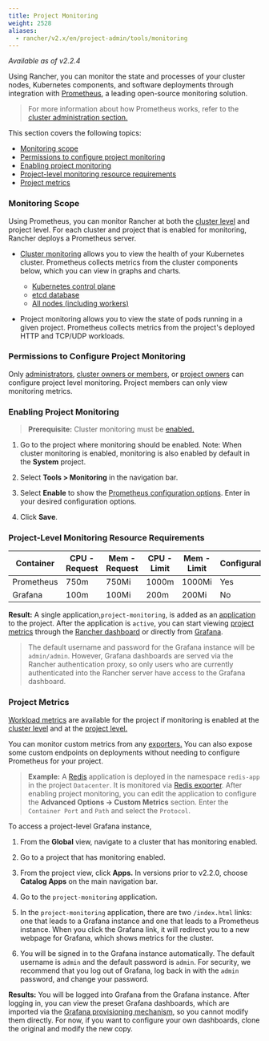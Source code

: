 ```yaml
---
title: Project Monitoring
weight: 2528
aliases:
  - rancher/v2.x/en/project-admin/tools/monitoring
---
```


_Available as of v2.2.4_

Using Rancher, you can monitor the state and processes of your cluster nodes, Kubernetes components, and software deployments through integration with [Prometheus](https://prometheus.io/), a leading open-source monitoring solution.

> For more information about how Prometheus works, refer to the [cluster administration section.]({{<baseurl>}}/rancher/v2.x/en/cluster-admin/tools/monitoring/#about-prometheus)

This section covers the following topics:

- [Monitoring scope](#monitoring-scope)
- [Permissions to configure project monitoring](#permissions-to-configure-project-monitoring)
- [Enabling project monitoring](#enabling-project-monitoring)
- [Project-level monitoring resource requirements](#project-level-monitoring-resource-requirements)
- [Project metrics](#project-metrics)

### Monitoring Scope

Using Prometheus, you can monitor Rancher at both the [cluster level]({{<baseurl>}}/rancher/v2.x/en/cluster-admin/tools/monitoring/) and project level. For each cluster and project that is enabled for monitoring, Rancher deploys a Prometheus server.

- [Cluster monitoring]({{<baseurl>}}/rancher/v2.x/en/cluster-admin/tools/monitoring/) allows you to view the health of your Kubernetes cluster. Prometheus collects metrics from the cluster components below, which you can view in graphs and charts.

    - [Kubernetes control plane]({{<baseurl>}}/rancher/v2.x/en/cluster-admin/tools/monitoring/cluster-metrics/#kubernetes-components-metrics)
    - [etcd database]({{<baseurl>}}/rancher/v2.x/en/cluster-admin/tools/monitoring/cluster-metrics/#etcd-metrics)
    - [All nodes (including workers)]({{<baseurl>}}/rancher/v2.x/en/cluster-admin/tools/monitoring/cluster-metrics/#cluster-metrics)

- Project monitoring allows you to view the state of pods running in a given project. Prometheus collects metrics from the project's deployed HTTP and TCP/UDP workloads.

### Permissions to Configure Project Monitoring

Only [administrators]({{<baseurl>}}/rancher/v2.x/en/admin-settings/rbac/global-permissions/), [cluster owners or members]({{<baseurl>}}/rancher/v2.x/en/admin-settings/rbac/cluster-project-roles/#cluster-roles), or [project owners]({{<baseurl>}}/rancher/v2.x/en/admin-settings/rbac/cluster-project-roles/#project-roles) can configure project level monitoring. Project members can only view monitoring metrics.

### Enabling Project Monitoring

> **Prerequisite:** Cluster monitoring must be [enabled.]({{<baseurl>}}/rancher/v2.x/en/cluster-admin/tools/monitoring/)

1. Go to the project where monitoring should be enabled. Note: When cluster monitoring is enabled, monitoring is also enabled by default in the **System** project.

1. Select **Tools > Monitoring** in the navigation bar.

1. Select **Enable** to show the [Prometheus configuration options]({{<baseurl>}}/rancher/v2.x/en/cluster-admin/tools/monitoring/prometheus/). Enter in your desired configuration options.

1. Click **Save**.

### Project-Level Monitoring Resource Requirements

Container| CPU - Request | Mem - Request | CPU - Limit | Mem - Limit | Configurable
---------|---------------|---------------|-------------|-------------|-------------
Prometheus|750m| 750Mi | 1000m | 1000Mi | Yes
Grafana | 100m | 100Mi | 200m | 200Mi | No


**Result:** A single application,`project-monitoring`, is added as an [application]({{<baseurl>}}/rancher/v2.x/en/catalog/apps/) to the project. After the application is `active`, you can start viewing [project metrics](#project-metrics) through the [Rancher dashboard]({{<baseurl>}}/rancher/v2.x/en/cluster-admin/tools/monitoring/#rancher-dashboard) or directly from [Grafana]({{<baseurl>}}/rancher/v2.x/en/cluster-admin/tools/monitoring/#grafana).

> The default username and password for the Grafana instance will be `admin/admin`. However, Grafana dashboards are served via the Rancher authentication proxy, so only users who are currently authenticated into the Rancher server have access to the Grafana dashboard.

### Project Metrics

[Workload metrics]({{<baseurl>}}/rancher/v2.x/en/cluster-admin/tools/monitoring/cluster-metrics/#workload-metrics) are available for the project if monitoring is enabled at the [cluster level]({{<baseurl>}}/rancher/v2.x/en/cluster-admin/tools/monitoring/) and at the [project level.](#enabling-project-monitoring)

You can monitor custom metrics from any [exporters.](https://prometheus.io/docs/instrumenting/exporters/) You can also expose some custom endpoints on deployments without needing to configure Prometheus for your project.

> **Example:**
> A [Redis](https://redis.io/) application is deployed in the namespace `redis-app` in the project `Datacenter`. It is monitored via [Redis exporter](https://github.com/oliver006/redis_exporter). After enabling project monitoring, you can edit the application to configure the <b>Advanced Options -> Custom Metrics</b> section. Enter the `Container Port` and `Path` and select the `Protocol`.

To access a project-level Grafana instance,

1. From the **Global** view, navigate to a cluster that has monitoring enabled.

1. Go to a project that has monitoring enabled.

1. From the project view, click **Apps.** In versions prior to v2.2.0, choose **Catalog Apps** on the main navigation bar.

1. Go to the `project-monitoring` application.

1. In the `project-monitoring` application, there are two `/index.html` links: one that leads to a Grafana instance and one that leads to a Prometheus instance. When you click the Grafana link, it will redirect you to a new webpage for Grafana, which shows metrics for the cluster.

1. You will be signed in to the Grafana instance automatically. The default username is `admin` and the default password is `admin`. For security, we recommend that you log out of Grafana, log back in with the `admin` password, and change your password.

**Results:** You will be logged into Grafana from the Grafana instance. After logging in, you can view the preset Grafana dashboards, which are imported via the [Grafana provisioning mechanism](http://docs.grafana.org/administration/provisioning/#dashboards), so you cannot modify them directly. For now, if you want to configure your own dashboards, clone the original and modify the new copy.
